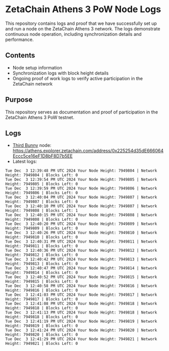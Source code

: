 # ZetaChain Athens 3 PoW Node Logs
This repository contains logs and proof that we have successfully set up and run a node on the ZetaChain Athens 3 network. The logs demonstrate continuous node operation, including synchronization details and performance.

## Contents
- Node setup information
- Synchronization logs with block height details
- Ongoing proof of work logs to verify active participation in the ZetaChain network

## Purpose
This repository serves as documentation and proof of participation in the ZetaChain Athens 3 PoW testnet.

## Logs

- [Third Bunny](https://thirdbunny.xyz/) node: https://athens.explorer.zetachain.com/address/0x225254d35dE666064Eccc5ce16eF1D8bF8D7b5EE
- Latest logs:
```
Tue Dec  3 12:39:48 PM UTC 2024 Your Node Height: 7949804 | Network Height: 7949804 | Blocks Left: 0
Tue Dec  3 12:39:54 PM UTC 2024 Your Node Height: 7949805 | Network Height: 7949805 | Blocks Left: 0
Tue Dec  3 12:39:59 PM UTC 2024 Your Node Height: 7949806 | Network Height: 7949806 | Blocks Left: 0
Tue Dec  3 12:40:04 PM UTC 2024 Your Node Height: 7949807 | Network Height: 7949807 | Blocks Left: 0
Tue Dec  3 12:40:10 PM UTC 2024 Your Node Height: 7949807 | Network Height: 7949808 | Blocks Left: 1
Tue Dec  3 12:40:15 PM UTC 2024 Your Node Height: 7949808 | Network Height: 7949808 | Blocks Left: 0
Tue Dec  3 12:40:20 PM UTC 2024 Your Node Height: 7949809 | Network Height: 7949809 | Blocks Left: 0
Tue Dec  3 12:40:26 PM UTC 2024 Your Node Height: 7949810 | Network Height: 7949810 | Blocks Left: 0
Tue Dec  3 12:40:31 PM UTC 2024 Your Node Height: 7949811 | Network Height: 7949811 | Blocks Left: 0
Tue Dec  3 12:40:36 PM UTC 2024 Your Node Height: 7949812 | Network Height: 7949812 | Blocks Left: 0
Tue Dec  3 12:40:42 PM UTC 2024 Your Node Height: 7949813 | Network Height: 7949813 | Blocks Left: 0
Tue Dec  3 12:40:47 PM UTC 2024 Your Node Height: 7949814 | Network Height: 7949814 | Blocks Left: 0
Tue Dec  3 12:40:52 PM UTC 2024 Your Node Height: 7949815 | Network Height: 7949815 | Blocks Left: 0
Tue Dec  3 12:40:58 PM UTC 2024 Your Node Height: 7949816 | Network Height: 7949816 | Blocks Left: 0
Tue Dec  3 12:41:03 PM UTC 2024 Your Node Height: 7949817 | Network Height: 7949817 | Blocks Left: 0
Tue Dec  3 12:41:08 PM UTC 2024 Your Node Height: 7949818 | Network Height: 7949818 | Blocks Left: 0
Tue Dec  3 12:41:13 PM UTC 2024 Your Node Height: 7949818 | Network Height: 7949818 | Blocks Left: 0
Tue Dec  3 12:41:19 PM UTC 2024 Your Node Height: 7949819 | Network Height: 7949819 | Blocks Left: 0
Tue Dec  3 12:41:24 PM UTC 2024 Your Node Height: 7949820 | Network Height: 7949820 | Blocks Left: 0
Tue Dec  3 12:41:29 PM UTC 2024 Your Node Height: 7949821 | Network Height: 7949821 | Blocks Left: 0
```

